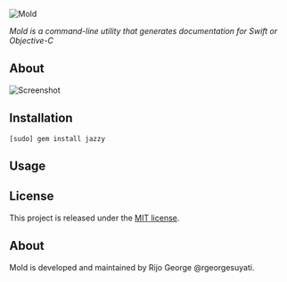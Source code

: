 ![Mold](images/logo.jpg)

*Mold is a command-line utility that generates documentation for Swift or Objective-C*

## About


![Screenshot](images/screenshot.jpg)


## Installation

```shell
[sudo] gem install jazzy
```

## Usage



## License

This project is released under the [MIT license](https://github.com/realm/jazzy/blob/master/LICENSE).

## About

Mold is developed and maintained by Rijo George @rgeorgesuyati. 
